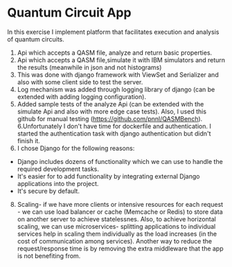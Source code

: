 # Quantum Circuit App
In this exercise I implement platform that facilitates execution and analysis of quantum circuits.
1. Api which accepts a QASM file, analyze and return basic properties.
2. Api which accepts a QASM file,simulate it with IBM simulators and return the results (meanwhile in 
json and not histograms)
3. This was done with django framework with ViewSet and Serializer and also with some client side to test 
the server.
4. Log mechanism was added through logging library of django (can be extended with adding logging configuration).
5. Added sample tests of the analyze Api (can be extended with the simulate Api and also with more edge case tests).
Also, I used this github for manual testing (https://github.com/pnnl/QASMBench).
6.Unfortunately I don't have time for dockerfile and authentication. I started the authentication task with 
django authentication but didn't finish it.
7. I chose Django for the following reasons:
- Django includes dozens of functionality which we can use to handle the required development tasks.
- It's easier for to add functionality by integrating external Django applications into the project.
- It's secure by default.
8. Scaling- if we have more clients or intensive resources for each request - we can use load balancer or cache (Memcache or Redis) to store data on another 
server to achieve statelessnes. Also, to achieve horizontal scaling, we can use microservices- splitting applications to individual
services help in scaling them individually as the load increases (in the cost of communication among services).
Another way to reduce the request/response time is by removing the extra middleware that the app is not benefiting from.


